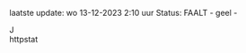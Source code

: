 laatste update: 
wo 13-12-2023  2:10   uur 
Status: FAALT - geel - 
<div class="service R">J</div><div class="service Y">httpstat</div>